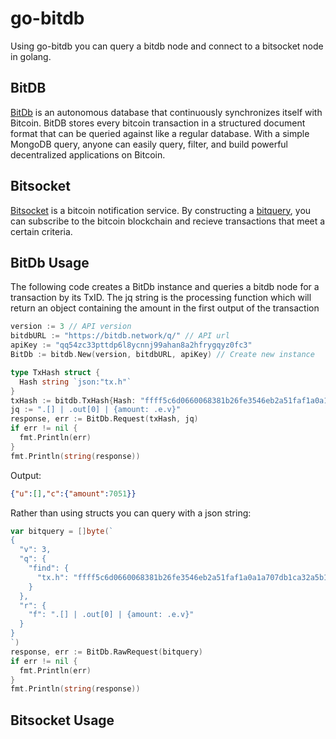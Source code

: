 # go-bitdb
Using go-bitdb you can query a bitdb node and connect to a bitsocket node in golang.

## BitDB


[BitDb](https://bitdb.network/) is an autonomous database that continuously synchronizes itself with Bitcoin.
BitDB stores every bitcoin transaction in a structured document format that can be queried against like a regular database.
With a simple MongoDB query, anyone can easily query, filter, and build powerful decentralized applications on Bitcoin.

## Bitsocket

[Bitsocket](https://bitsocket.org/) is a bitcoin notification service. By constructing a [bitquery](https://docs.bitdb.network/docs/query_v3), you can subscribe to the bitcoin blockchain and recieve transactions that meet a certain criteria.

## BitDb Usage
The following code creates a BitDb instance and queries a bitdb node for a transaction by its TxID.
The jq string is the processing function which will return an object containing the amount in the first output of the transaction

``` go
version := 3 // API version
bitdbURL := "https://bitdb.network/q/" // API url
apiKey := "qq54zc33pttdp6l8ycnnj99ahan8a2hfrygqyz0fc3"
BitDb := bitdb.New(version, bitdbURL, apiKey) // Create new instance

type TxHash struct {
  Hash string `json:"tx.h"`
}
txHash := bitdb.TxHash{Hash: "ffff5c6d0660068381b26fe3546eb2a51faf1a0a1a707db1ca32a5b168a7301b"}
jq := ".[] | .out[0] | {amount: .e.v}"
response, err := BitDb.Request(txHash, jq)
if err != nil {
  fmt.Println(err)
}
fmt.Println(string(response))
```
Output:
``` json
{"u":[],"c":{"amount":7051}}
```
Rather than using structs you can query with a json string:
```go
var bitquery = []byte(`
{
  "v": 3,
  "q": {
    "find": {
      "tx.h": "ffff5c6d0660068381b26fe3546eb2a51faf1a0a1a707db1ca32a5b168a7301b"
    }
  },
  "r": {
    "f": ".[] | .out[0] | {amount: .e.v}"
  }
}
`)
response, err := BitDb.RawRequest(bitquery)
if err != nil {
  fmt.Println(err)
}
fmt.Println(string(response))
```
## Bitsocket Usage
